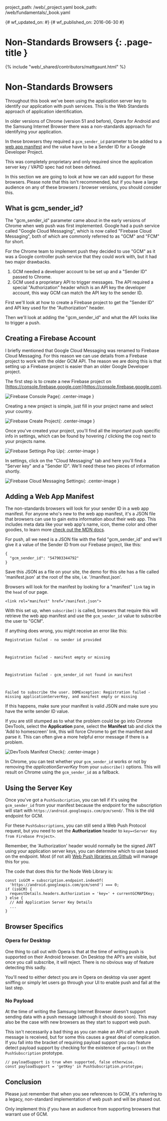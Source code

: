 project_path: /web/_project.yaml
book_path: /web/fundamentals/_book.yaml

{# wf_updated_on:  #}
{# wf_published_on: 2016-06-30 #}

# Non-Standards Browsers {: .page-title }

{% include "web/_shared/contributors/mattgaunt.html" %}

# Non-Standards Browsers

Throughout this book we've been using the application server key to identify our application with push services. This is the Web Standards approach of application identification.

In older versions of Chrome (version 51 and before), Opera for Android and the Samsung Internet Browser there was a non-standards approach for identifying your application.

In these browsers they required a `gcm_sender_id` parameter to be added to a [web app manifest](https://developer.mozilla.org/en-US/docs/Web/Manifest) and the value have to be a Sender ID for a Google Developer Project.

This was completely proprietary and only required since the application server key / VAPID spec had not been defined.

In this section we are going to look at how we can add support for these browsers. Please note that this isn't recommended, but if you have a large audience on any of these browsers / browser versions, you should consider this.

## What is gcm_sender_id?

The "gcm_sender_id" parameter came about in the early versions of Chrome
when web push was first implemented. Google had a push service called "Google
Cloud Messaging", which is now called "Firebase Cloud Messaging", both of which
are commonly referred to as "GCM" and "FCM" for short.

For the Chrome team to implement push they decided to use "GCM" as it was a Google controller push service that they could work with, but it had
two major drawbacks.

1. GCM needed a developer account to be set up and a "Sender ID" passed to
Chrome.
1. GCM used a proprietary API to trigger messages. The API required a special "Authorization" header which is an API key the developer account, this way GCM can match the API key to the sender ID.

First we'll look at how to create a Firebase project to get the
"Sender ID" and API key used for the "Authorization" header.

Then we'll look at adding the "gcm_sender_id" and what the API looks like to trigger a push.

## Creating a Firebase Account

I briefly mentioned that Google Cloud Messaging was renamed to Firebase
Cloud Messaging. For this reason we can use details from a Firebase project to work with the older GCM API. The reason we are doing this is that setting up a Firebase project is easier than an older Google Developer project.

The first step is to create a new Firebase project on [https://console.firebase.google.com](https://console.firebase.google.com).

![Firebase Console Page](./images/firebase-setup/01-firebase-console.png){: .center-image }

Creating a new project is simple, just fill in your project name and select
your country.

![Firebase Create Project](./images/firebase-setup/02-firebase-create-project.png){: .center-image }

Once you've created your project, you'll find all the important push specific
info in settings, which can be found by hovering / clicking the cog next
to your projects name.

![Firebase Settings Pop Up](./images/firebase-setup/05-firebase-project-settings-pop-up-highlight.png){: .center-image }

In settings, click on the "Cloud Messaging" tab and here you'll find a "Server
key" and a "Sender ID". We'll need these two pieces of information shortly.

![Firebase Cloud Messaging Settings](./images/firebase-setup/07-firebase-cloud-settings.png){: .center-image }

## Adding a Web App Manifest

The non-standards browsers will look for your sender ID in a web app manifest. For anyone who's new to the web app manifest, it's a  JSON file that browsers can use to gain extra information about their web app. This includes meta data like your web app's name, icon, theme color and other goodies, to learn more [check out the MDN docs](https://developer.mozilla.org/en-US/docs/Web/Manifest).

For push, all we need is a JSON file with the field "gcm_sender_id" and we'll give it a value of the Sender ID from our Firebase project, like this:


    {
      "gcm_sender_id": "547903344792"
    }


Save this JSON as a file on your site, the demo for this site has a file
called 'manifest.json' at the root of the site, i.e. '/manifest.json'.

Browsers will look for the manifest by looking for a "manifest" `link` tag in the `head` of our page.


    <link rel="manifest" href="/manifest.json">


With this set up, when `subscribe()` is called, browsers that require this will retrieve the web app manifest and use the `gcm_sender_id` value to subscribe the user to "GCM".

If anything does wrong, you might receive an error like this:


    Registration failed - no sender id provided



    Registration failed - manifest empty or missing



    Registration failed - gcm_sender_id not found in manifest



    Failed to subscribe the user. DOMException: Registration failed - missing applicationServerKey, and manifest empty or missing


If this happens, make sure your manifest is valid JSON and make sure you have the write sender ID value.

If you are still stumped as to what the problem could be go into Chrome DevTools, select the **Application** pane, select the **Manifest** tab and click the 'Add to homescreen' link, this will force Chrome to get the manifest and parse it. This can often give a more helpful error message if there is a problem.

![DevTools Manifest Check](./images/devtools/manifest-check.png){: .center-image }

In Chrome, you can test whether your `gcm_sender_id` works or not by removing the *applicationServerKey* from your `subscribe()` options. This will result on Chrome using the `gcm_sender_id` as a fallback.

## Using the Server Key

Once you've got a `PushSusbcription`, you can tell if it's using the
`gcm_sender_id` from your manifest because the endpoint for the subscription
will start with `https://android.googleapis.com/gcm/send/`. This is the old endpoint for GCM.

For these `PushSubscriptions`, you can still send a Web Push Protocol request,
but you need to set the **Authorization** header to `key=<Server Key from Firebase Project>`.

Remember, the 'Authorization' header would normally be the signed JWT using your application server keys, you can determine which to use based on the endpoint. Most (if not all) [Web Push libraries on Github](https://github.com/web-push-libs/) will manage this for you.

The code that does this for the Node Web Library is:


    const isGCM = subscription.endpoint.indexOf(
      'https://android.googleapis.com/gcm/send') === 0;
    if (isGCM) {
      requestDetails.headers.Authorization = 'key=' + currentGCMAPIKey;
    } else {
      // Add Application Server Key Details
      ...
    }


## Browser Specifics

### Opera for Desktop

One thing to call out with Opera is that at the time of writing push is supported on their Android browser. On Desktop the API's are visible, but once you call subscribe, it will reject. There is no obvious way of feature detecting this sadly.

You'll need to either detect you are in Opera on desktop via user agent sniffing or simply let users go through your UI to enable push and fail at the last step.

### No Payload

At the time of writing the Samsung Internet Browser doesn't support
sending data with a push message (although it should do soon). This may also
be the case with new browsers as they start to support web push.

This isn't necessarily a bad thing as you can make an API call when
a push message is received, but for some this causes a great deal of
complication. If you fall into the bracket of requiring payload support you
can feature detect payload support by checking for the existence of `getKey()` on the `PushSubscription` prototype.


    // payloadSupport is true when supported, false otherwise.
    const payloadSupport = 'getKey' in PushSubscription.prototype;


## Conclusion

Please just remember that when you see references to GCM, it's referring to a legacy, non-standard implementation of web push and will be phased out.

Only implement this *if* you have an audience from supporting browsers that warrant use of GCM.
